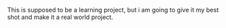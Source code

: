This is supposed to be a learning project, but i am going to give it my best shot and make it a real world project.
